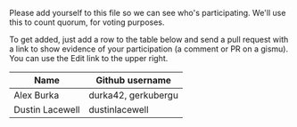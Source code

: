 Please add yourself to this file so we can see who's participating.
We'll use this to count quorum, for voting purposes.

To get added, just add a row to the table below and send a
pull request with a link to show evidence of your participation
(a comment or PR on a gismu).
You can use the Edit link to the upper right.

Name | Github username
-----|----------------
Alex Burka | durka42, gerkubergu
Dustin Lacewell | dustinlacewell
